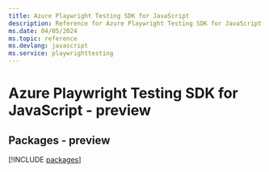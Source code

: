 ```yaml
---
title: Azure Playwright Testing SDK for JavaScript
description: Reference for Azure Playwright Testing SDK for JavaScript
ms.date: 04/05/2024
ms.topic: reference
ms.devlang: javascript
ms.service: playwrighttesting
---
```

# Azure Playwright Testing SDK for JavaScript - preview
## Packages - preview
[!INCLUDE [packages](playwright-testing-index.md)]